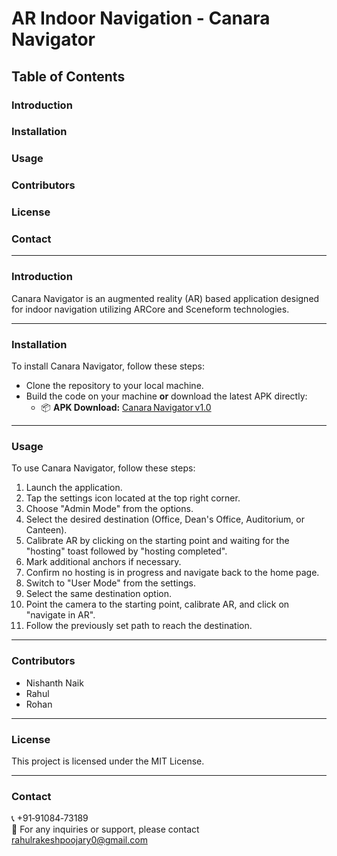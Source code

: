 # **AR Indoor Navigation - Canara Navigator**

## Table of Contents

### Introduction  
### Installation  
### Usage  
### Contributors  
### License  
### Contact  

---

### Introduction  
Canara Navigator is an augmented reality (AR) based application designed for indoor navigation utilizing ARCore and Sceneform technologies.

---

### Installation  
To install Canara Navigator, follow these steps:

- Clone the repository to your local machine.  
- Build the code on your machine **or** download the latest APK directly:  
  - 📦 **APK Download:** [Canara Navigator v1.0](https://drive.google.com/file/d/1cQBORvHyM_Jnqi8Q51wlF9MER4_Nh74y/view?usp=drivesdk)

---

### Usage  
To use Canara Navigator, follow these steps:

1. Launch the application.  
2. Tap the settings icon located at the top right corner.  
3. Choose "Admin Mode" from the options.  
4. Select the desired destination (Office, Dean's Office, Auditorium, or Canteen).  
5. Calibrate AR by clicking on the starting point and waiting for the "hosting" toast followed by "hosting completed".  
6. Mark additional anchors if necessary.  
7. Confirm no hosting is in progress and navigate back to the home page.  
8. Switch to "User Mode" from the settings.  
9. Select the same destination option.  
10. Point the camera to the starting point, calibrate AR, and click on "navigate in AR".  
11. Follow the previously set path to reach the destination.

---

### Contributors  
- Nishanth Naik  
- Rahul  
- Rohan  

---

### License  
This project is licensed under the MIT License.

---

### Contact  
📞 +91‑91084‑73189  
📧 For any inquiries or support, please contact [rahulrakeshpoojary0@gmail.com](mailto:rahulrakeshpoojary0@gmail.com)
